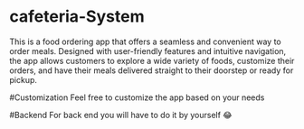 # cafeteria-System
This is a food ordering app that offers a seamless and convenient way to order meals. Designed with user-friendly features and intuitive navigation, the app allows customers to explore a wide variety of foods, customize their orders, and have their meals delivered straight to their doorstep or ready for pickup. 

#Customization
Feel free to customize the app based on your needs

#Backend
For back end you will have to do it by yourself 😂
